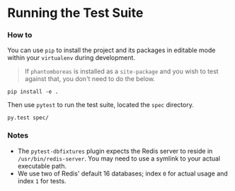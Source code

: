 # Running the Test Suite

### How to

You can use `pip` to install the project and its packages in editable mode within your `virtualenv` during development.

> If `phantomboreas` is installed as a `site-package` and you wish to test against that, you don't need to do the below.

```
pip install -e .
```

Then use `pytest` to run the test suite, located the `spec` directory.

```
py.test spec/
```

### Notes

- The `pytest-dbfixtures` plugin expects the Redis server to reside in `/usr/bin/redis-server`. You may need to use a symlink to your actual executable path.
- We use two of Redis' default 16 databases; index `0` for actual usage and index `1` for tests.
